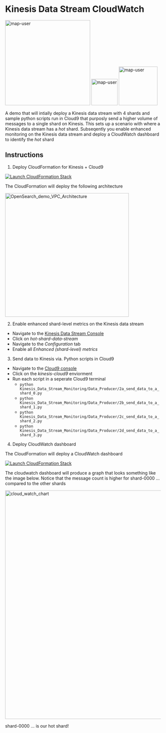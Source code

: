 # Kinesis Data Stream CloudWatch

<img width="275" alt="map-user" src="https://img.shields.io/badge/cloudformation template deployments-0-blue"> <img width="85" alt="map-user" src="https://img.shields.io/badge/views-203-green"> <img width="125" alt="map-user" src="https://img.shields.io/badge/unique visits-074-green">

A demo that will intially deploy a Kinesis data stream with 4 shards and sample python scripts run in Cloud9 that purposly send a higher volume of messages to a single shard on Kinesis. This sets up a scenario with where a Kinesis data stream has a *hot* shard. Subseqently you enable enhanced monitoring on the Kinesis data stream and deploy a CloudWatch dashboard to identify the *hot* shard

## Instructions

1. Deploy CloudFormation for Kinesis + Cloud9

[![Launch CloudFormation Stack](https://sharkech-public.s3.amazonaws.com/misc-public/cloudformation-launch-stack.png)](https://console.aws.amazon.com/cloudformation/home#/stacks/new?stackName=kinesis-cloud9&templateURL=https://sharkech-public.s3.amazonaws.com/misc-public/kinesis_Cloud9.yaml)

The CloudFormation will deploy the following architecture

<img width="400" alt="OpenSearch_demo_VPC_Architecture" src="https://github.com/ev2900/Kinesis_Data_Stream_Hot_Shard_Demo/blob/main/Architecture/architecture-diagram.png">

2. Enable enhanced shard-level metrics on the Kinesis data stream

* Navigate to the [Kinesis Data Stream Console](https://us-east-1.console.aws.amazon.com/kinesis/home?region=us-east-1#/streams/list)
* Click on *hot-shard-data-stream*
* Navigate to the *Configuration* tab
* Enable all *Enhanced (shard-level) metrics*

3. Send data to Kinesis via. Python scripts in Cloud9
* Navigate to the [Cloud9 console](https://us-east-1.console.aws.amazon.com/cloud9/home?region=us-east-1#)
* Click on the *kinesis-cloud9* enviorment
* Run each script in a seperate Cloud9 terminal
  * ```python Kinesis_Data_Stream_Monitoring/Data_Producer/2a_send_data_to_a_shard_0.py```
  * ```python Kinesis_Data_Stream_Monitoring/Data_Producer/2b_send_data_to_a_shard_1.py```
  * ```python Kinesis_Data_Stream_Monitoring/Data_Producer/2c_send_data_to_a_shard_2.py```
  * ```python Kinesis_Data_Stream_Monitoring/Data_Producer/2d_send_data_to_a_shard_3.py```

4. Deploy CloudWatch dashboard

The CloudFormation will deploy a CloudWatch dashboard

[![Launch CloudFormation Stack](https://sharkech-public.s3.amazonaws.com/misc-public/cloudformation-launch-stack.png)](https://console.aws.amazon.com/cloudformation/home#/stacks/new?stackName=cloudwatch-dashboard&templateURL=https://sharkech-public.s3.amazonaws.com/misc-public/cloud_watch_dashboard.yaml)

The cloudwatch dashboard will produce a graph that looks something like the image below. Notice that the message count is higher for shard-0000 ... compared to the other shards

<img width="739" alt="cloud_watch_chart" src="https://user-images.githubusercontent.com/5414004/175348018-cf4f2db4-92e4-404d-8302-c3a379ca123f.png">

shard-0000 ... is our hot shard!
